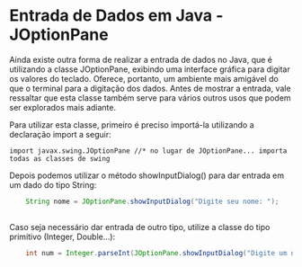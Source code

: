 # Entrada de Dados em Java - JOptionPane

Ainda existe outra forma de realizar a entrada de dados no Java, que é utilizando a classe JOptionPane, exibindo uma interface gráfica para digitar os valores do teclado. Oferece, portanto, um ambiente mais amigável do que o terminal para a digitação dos dados. Antes de mostrar a entrada, vale ressaltar que esta classe também serve para vários outros usos que podem ser explorados mais adiante.

Para utilizar esta classe, primeiro é preciso importá-la utilizando a declaração import a seguir:

`import javax.swing.JOptionPane //* no lugar de JOptionPane... importa todas as classes de swing`

Depois podemos utilizar o método showInputDialog() para dar entrada em um dado do tipo String:

```java
    String nome = JOptionPane.showInputDialog("Digite seu nome: ");
    
```

Caso seja necessário dar entrada de outro tipo, utilize a classe do tipo primitivo (Integer, Double...):

```java
    int num = Integer.parseInt(JOptionPane.showInputDialog("Digite um número"));
```

